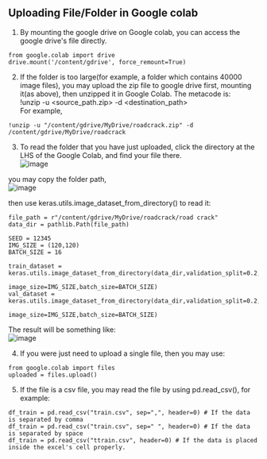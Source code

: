 ## Uploading File/Folder in Google colab

1. By mounting the google drive on Google colab, you can access the google drive's file directly.<br>
```
from google.colab import drive 
drive.mount('/content/gdrive', force_remount=True)
```

2. If the folder is too large(for example, a folder which contains 40000 image files), you may upload the zip file to google drive first, mounting it(as above), then unzipped it in Google Colab. The metacode is:<br>
!unzip -u <source_path.zip> -d <destination_path> <br>
For example,
```
!unzip -u "/content/gdrive/MyDrive/roadcrack.zip" -d /content/gdrive/MyDrive/roadcrack
```

3. To read the folder that you have just uploaded, click the directory at the LHS of the Google Colab, and find your file there. <br>
![image](https://user-images.githubusercontent.com/108325848/184474011-3933d7da-57a5-40e2-bd62-89602636d30d.png)

you may copy the folder path, <br>
![image](https://user-images.githubusercontent.com/108325848/184474141-448e2002-417a-4184-b0c2-3a2a741e7f2e.png) 

then use keras.utils.image_dataset_from_directory() to read it:
```
file_path = r"/content/gdrive/MyDrive/roadcrack/road crack"
data_dir = pathlib.Path(file_path)

SEED = 12345
IMG_SIZE = (120,120)
BATCH_SIZE = 16

train_dataset = keras.utils.image_dataset_from_directory(data_dir,validation_split=0.2,subset='training',seed=SEED,shuffle=True,
                                                         image_size=IMG_SIZE,batch_size=BATCH_SIZE)
val_dataset = keras.utils.image_dataset_from_directory(data_dir,validation_split=0.2,subset='validation',seed=SEED,shuffle=True,
                                                         image_size=IMG_SIZE,batch_size=BATCH_SIZE)
``` 
The result will be something like:<br>
![image](https://user-images.githubusercontent.com/108325848/184474514-5f09d3f3-aad1-44c6-90a8-35e11da6749d.png)

4. If you were just need to upload a single file, then you may use:
```
from google.colab import files
uploaded = files.upload()
```
5. If the file is a csv file, you may read the file by using pd.read_csv(), for example:
```
df_train = pd.read_csv("train.csv", sep=",", header=0) # If the data is separated by comma
df_train = pd.read_csv("train.csv", sep=" ", header=0) # If the data is separated by space
df_train = pd.read_csv("ttrain.csv", header=0) # If the data is placed inside the excel's cell properly.
```
